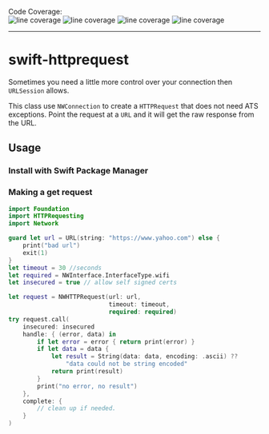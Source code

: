 Code Coverage:<br/> 
![line coverage](https://gist.githubusercontent.com/popmedic/91a7a42d5a8b205ed4d4da6553969aa7/raw/swift-httprequesting-instantiations-coverage.svg) 
![line coverage](https://gist.githubusercontent.com/popmedic/66bf591f9bf0903867893afad30b8b2c/raw/swift-httprequesting-functions-coverage.svg)
![line coverage](https://gist.githubusercontent.com/popmedic/85d803a29268ce9ae5a6e59f3d8f7882/raw/swift-httprequesting-lines-coverage.svg)
![line coverage](https://gist.githubusercontent.com/popmedic/ac14c03f4beef83001796db0c3a4c112/raw/swift-httprequesting-regions-coverage.svg)

---
# swift-httprequest

Sometimes you need a little more control over your connection then `URLSession` allows.

This class use `NWConnection` to create a `HTTPRequest` that does not need ATS exceptions. 
Point the request at a `URL` and it will get the raw response from the URL.  

## Usage

### Install with Swift Package Manager

### Making a get request

```swift
import Foundation
import HTTPRequesting
import Network

guard let url = URL(string: "https://www.yahoo.com") else {
	print("bad url")
	exit(1)
}
let timeout = 30 //seconds
let required = NWInterface.InterfaceType.wifi
let insecured = true // allow self signed certs

let request = NWHTTPRequest(url: url,
                            timeout: timeout,
                            required: required)
try request.call(
    insecured: insecured
    handle: { (error, data) in
        if let error = error { return print(error) }
        if let data = data {
            let result = String(data: data, encoding: .ascii) ??
                "data could not be string encoded"
            return print(result)
        }
        print("no error, no result")
    },
    complete: {
        // clean up if needed.
    }
)
```
